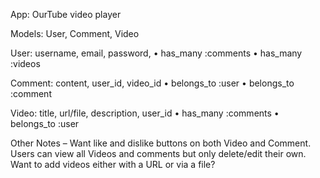 App: OurTube video player

Models: User, Comment, Video 

User: username, email, password, 
•	has_many :comments
•	has_many :videos

Comment: content, user_id, video_id
•	belongs_to :user
•	belongs_to :comment

Video: title, url/file, description, user_id
•	has_many :comments
•	belongs_to :user

Other Notes – Want like and dislike buttons on both Video and Comment.  Users can view all Videos and comments but only delete/edit their own.  Want to add videos either with a URL or via a file?
